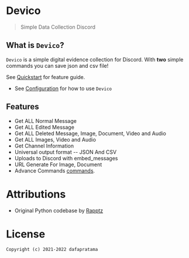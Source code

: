 # Devico
> Simple Data Collection Discord

## What is `Devico`?

`Devico` is a simple digital evidence collection for Discord. With **two** simple commands you can save json and csv file!

See [Quickstart](quickstart.md) for feature guide.
* See [Configuration](configuration.md) for how to use `Devico`

## Features

* Get ALL Normal Message
* Get ALL Edited Message
* Get ALL Deleted Message, Image, Document, Video and Audio
* Get ALL Images, Video and Audio
* Get Channel Information
* Universal output format -- JSON And CSV
* Uploads to Discord with embed_messages
* URL Generate For Image, Document
* Advance Commands [commands](commands.md).


# Attributions <!-- {docsify-ignore} -->

- Original Python codebase by [Rapptz](https://github.com/Rapptz/discord.py)

# License

```
Copyright (c) 2021-2022 dafapratama
